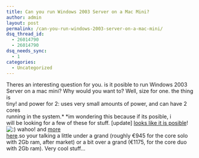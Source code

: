 ```yaml
---
title: Can you run Windows 2003 Server on a Mac Mini?
author: admin
layout: post
permalink: /can-you-run-windows-2003-server-on-a-mac-mini/
dsq_thread_id:
  - 26014790
  - 26014790
dsq_needs_sync:
  - 1
categories:
  - Uncategorized
---
```

Theres an interesting question for you. is it posible to run Windows 2003  
Server on a mac mini? Why would you want to? Well, size for one. the thing is  
tiny! and power for 2: uses very small amounts of power, and can have 2 cores  
running in the system.*&nbsp;*im wondering this because if its posible, i  
will be looking for a few of these for stuff. [update] [looks like it is posible][1]!  
<img src="http://blog.lotas-smartman.net/wp-includes/images/smilies/icon_smile.gif" alt=":)" class="wp-smiley" /> wahoo! and [more  
here][2].so your talking a little under a grand (roughly €945 for the core solo  
with 2Gb ram, after market) or a&nbsp;bit over a grand (€1175, for the core duo  
with 2Gb ram). Very cool stuff&#8230;

 [1]: http://forum.onmac.net/showthread.php?t=128
 [2]: http://forum.onmac.net/showthread.php?t=816&highlight=server+mini